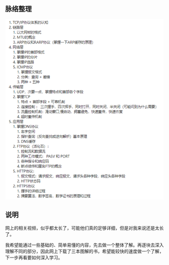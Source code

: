 

## 脉络整理

<img src="README.assets/image-20211217210251864.png" alt="image-20211217210251864" style="zoom:150%;" />





## 说明



网上的相关视频，似乎都太长了，可能他们真的足够详细，但是对我来说还是太长了。

我希望能通过一些基础的、简单易懂的内容，先去做一个整体了解。再逐块去深入理解不同的部分，因此网上下载了三本图解的书，希望能较快的速度做一个了解，下一步再看要如何深入学习。